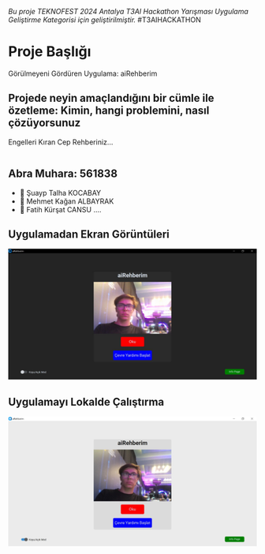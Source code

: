 
*Bu proje TEKNOFEST 2024 Antalya T3AI Hackathon Yarışması Uygulama Geliştirme Kategorisi için geliştirilmiştir.*
#T3AIHACKATHON
# Proje Başlığı 
Görülmeyeni Gördüren Uygulama: aiRehberim
## Projede neyin amaçlandığını bir cümle ile özetleme: Kimin, hangi problemini, nasıl çözüyorsunuz
Engelleri Kıran Cep Rehberiniz…
````

````

## Abra Muhara: 561838
- 👤 Şuayp Talha KOCABAY
- 👤 Mehmet Kağan ALBAYRAK
- 👤 Fatih Kürşat CANSU
....

## Uygulamadan Ekran Görüntüleri
![Siyah](https://github.com/Abra-Muhara/T3AIHACKATHON_ABRAMUHARA/blob/main/uygulama.jpg)
## Uygulamayı Lokalde Çalıştırma

![beyaz](https://github.com/Abra-Muhara/T3AIHACKATHON_ABRAMUHARA/blob/main/uygulama_beyaz.jpg)
